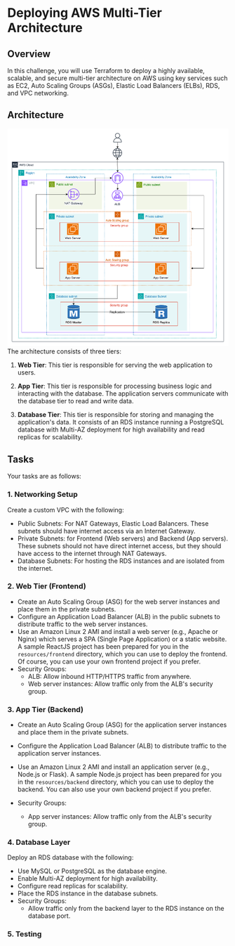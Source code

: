 # Deploying AWS Multi-Tier Architecture 

## Overview
In this challenge, you will use Terraform to deploy a highly available, scalable, and secure multi-tier architecture on AWS using key services such as EC2, Auto Scaling Groups (ASGs), Elastic Load Balancers (ELBs), RDS, and VPC networking. 

## Architecture
![Diagram](./diagram.png)
The architecture consists of three tiers:
1. **Web Tier**: This tier is responsible for serving the web application to users.

2. **App Tier**: This tier is responsible for processing business logic and interacting with the database. The application servers communicate with the database tier to read and write data.

3. **Database Tier**: This tier is responsible for storing and managing the application's data. It consists of an RDS instance running a PostgreSQL database with Multi-AZ deployment for high availability and read replicas for scalability.

## Tasks
Your tasks are as follows:
### 1. Networking Setup
Create a custom VPC with the following:
- Public Subnets: For NAT Gateways, Elastic Load Balancers. These subnets should have internet access via an Internet Gateway.
- Private Subnets: for Frontend (Web servers) and Backend (App servers). These subnets should not have direct internet access, but they should have access to the internet through NAT Gateways.
- Database Subnets: For hosting the RDS instances and are isolated from the internet.   

### 2. Web Tier (Frontend)
- Create an Auto Scaling Group (ASG) for the web server instances and place them in the private subnets.
- Configure an Application Load Balancer (ALB) in the public subnets to distribute traffic to the web server instances.
- Use an Amazon Linux 2 AMI and install a web server (e.g., Apache or Nginx) which serves a SPA (Single Page Application) or a static website. A sample ReactJS project has been prepared for you in the `resources/frontend` directory, which you can use to deploy the frontend. Of course, you can use your own frontend project if you prefer.
- Security Groups:
    + ALB: Allow inbound HTTP/HTTPS traffic from anywhere.
    + Web server instances: Allow traffic only from the ALB's security group.

### 3. App Tier (Backend)
- Create an Auto Scaling Group (ASG) for the application server instances and place them in the private subnets.
- Configure the Application Load Balancer (ALB) to distribute traffic to the application server instances.
- Use an Amazon Linux 2 AMI and install an application server (e.g., Node.js or Flask). A sample Node.js project has been prepared for you in the `resources/backend` directory, which you can use to deploy the backend. You can also use your own backend project if you prefer.

- Security Groups:
    - App server instances: Allow traffic only from the ALB's security group.

### 4. Database Layer
Deploy an RDS database with the following:
- Use MySQL or PostgreSQL as the database engine.
- Enable Multi-AZ deployment for high availability.
- Configure read replicas for scalability.
- Place the RDS instance in the database subnets.
- Security Groups:
    - Allow traffic only from the backend layer to the RDS instance on the database port.

### 5. Testing

